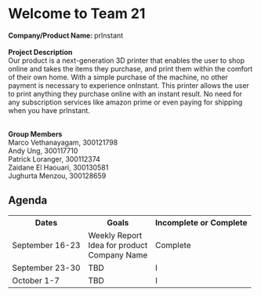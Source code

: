 <h1>Welcome to Team 21</h1>

<p><b>Company/Product Name: </b>prInstant<br><br><b>Project Description</b><br>Our product is a next-generation 3D printer that enables the user to shop online and takes the items they purchase, and print them within the comfort of their own home. With a simple purchase of the machine, no other payment is necessary to experience onInstant. This printer allows the user to print anything they purchase online with an instant result. No need for any subscription services like amazon prime or even paying for shipping when you have prInstant. <p><br><b>Group Members</b><br>Marco Vethanayagam, 300121798<br>Andy Ung, 300117710<br>Patrick Loranger, 300112374<br>Zaidane El Haouari, 300130581<br>Jughurta Menzou, 300128659<p>
<h2>Agenda</h2>
<table style="width:100%">
  <tr>
    <th><strong><b>Dates</b></strong></th>
    <th><strong>Goals</strong></th>
    <th><strong>Incomplete or Complete</strong></th>
  </tr>
  <tr>
    <td>September 16-23</td>
    <td>Weekly Report<br>Idea for product<br>Company Name</td>
    <td>Complete</td>
  </tr>
  <tr>
    <td>September 23-30</td>
    <td>TBD</td>
    <td>I</td>
  </tr>
  <tr>
    <td>October 1-7</td>
    <td>TBD</td>
    <td>I</td>
  </tr>
</table>
